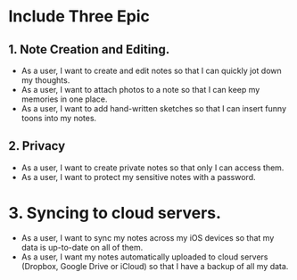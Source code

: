 # Include Three Epic
## 1. Note Creation and Editing.
* As a user, I want to create and edit notes so that I can quickly jot down my thoughts.
* As a user, I want to attach photos to a note so that I can keep my memories in one place.
* As a user, I want to add hand-written sketches so that I can insert funny toons into my notes.

## 2. Privacy
* As a user, I want to create private notes so that only I can access them.
* As a user, I want to protect my sensitive notes with a password.

# 3. Syncing to cloud servers.
* As a user, I want to sync my notes across my iOS devices so that my data is up-to-date on all of them.
* As a user, I want my notes automatically uploaded to cloud servers (Dropbox, Google Drive or iCloud) so that I have a backup of all my data.